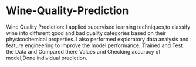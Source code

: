 # Wine-Quality-Prediction
Wine Quality Prediction: I applied supervised learning techniques,to classify wine into different good and bad quality categories based on their physicochemical properties. I also performed exploratory data analysis and feature engineering to improve the model performance, Trained and Test the Data and Compared there Values and Checking accuracy of model,Done individual prediction.
